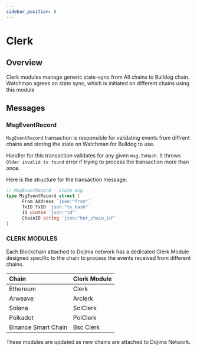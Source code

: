 ```yaml
---
sidebar_position: 8
---
```

# Clerk

## Overview

Clerk modules manage generic state-sync from All chains to Bulldog chain. Watchman agrees on state sync, which is initiated on different chains using this module

## Messages

### MsgEventRecord

`MsgEventRecord` transaction is responsible for validating events from diffrent chains and storing the state on Watchman for Bulldog to use.

Handler for this transaction validates for any given `msg.TxHash`. It throws `Older invalid tx found` error if trying to process the transaction more than once.

Here is the structure for the transaction message:

```go
// MsgEventRecord - state msg
type MsgEventRecord struct {
      From Address `json:"from"`
      TxID TxID `json:"tx_hash"`
      ID uint64 `json:"id"`
      ChainID string `json:"bor_chain_id"`
}
```

### CLERK MODULES

Each Blockchain attached to Dojima network has a dedicated Clerk Module designed specific to the chain to process the events received from different chains.

| Chain               | Clerk Module |
| :------------------ | :----------- |
| Ethereum            | Clerk        |
| Arweave             | Arclerk      |
| Solana              | SolClerk     |
| Polkadot            | PolClerk     |
| Binance Smart Chain | Bsc Clerk    |

These modules are updated as new chains are attached to Dojima Network.

